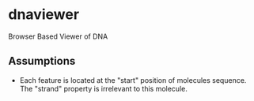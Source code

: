 # dnaviewer
Browser Based Viewer of DNA

## Assumptions

- Each feature is located at the "start" position of molecules sequence. The "strand" property is irrelevant to this molecule.






